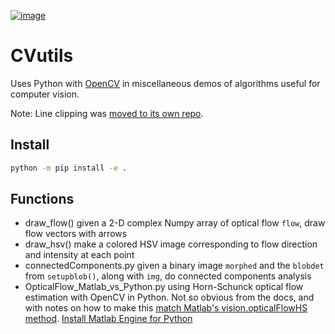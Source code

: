 [![image](https://zenodo.org/badge/19711552.svg)](https://zenodo.org/badge/latestdoi/19711552)

# CVutils

Uses Python with
[OpenCV](https://scivision.co/category/opencv/)
in miscellaneous demos of algorithms useful for computer vision.

Note: Line clipping was [moved to its own repo](https://github.com/scivision/lineclipping-python-fortran).

## Install

```sh
python -m pip install -e .
```

## Functions

* draw_flow()  given a 2-D complex Numpy array of optical flow `flow`, draw flow vectors with arrows
* draw_hsv() make a colored HSV image corresponding to flow direction and intensity at each point
* connectedComponents.py  given a binary image `morphed` and the `blobdet` from `setupblob()`, along with `img`, do connected components analysis
* OpticalFlow_Matlab_vs_Python.py   using Horn-Schunck optical flow estimation with OpenCV in Python. Not so obvious from the docs, and with notes on how to make this [match Matlab's vision.opticalFlowHS method](https://scivision.co/opencv-cv-calcopticalflowhs-horn-schunck-smoothness-lambda-parameter/). [Install Matlab Engine for Python](https://scivision.co/matlab-engine-callable-from-python-how-to-install-and-setup/)
